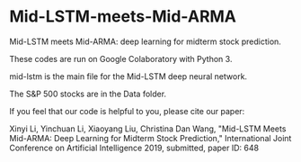 # Mid-LSTM-meets-Mid-ARMA
Mid-LSTM meets Mid-ARMA: deep learning for midterm stock prediction.

These codes are run on Google Colaboratory with Python 3.

mid-lstm is the main file for the Mid-LSTM deep neural network.

The S&P 500 stocks are in the Data folder.

If you feel that our code is helpful to you, please cite our paper:

Xinyi Li, Yinchuan Li, Xiaoyang Liu, Christina Dan Wang, "Mid-LSTM Meets Mid-ARMA: Deep Learning for Midterm Stock Prediction," International Joint Conference on Artificial Intelligence 2019, submitted, paper ID: 648
